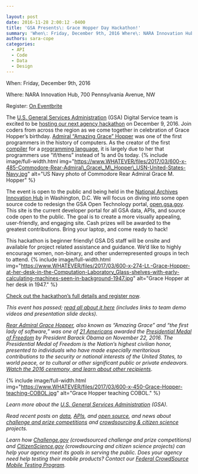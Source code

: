 ```yaml
---

layout: post
date: 2016-11-28 2:00:12 -0400
title: 'GSA Presents\: Grace Hopper Day Hackathon!'
summary: 'When\: Friday, December 9th, 2016 Where\: NARA Innovation Hub, 700 Pennsylvania Avenue, NW Register\: On Eventbrite The&nbsp;U.S. General Services Administration&nbsp;(GSA) Digital Service team is excited to be hosting our next agency hackathon on December 9, 2016. Join coders from across the region as we come together in celebration of Grace Hopper&rsquo;s birthday. Admiral &ldquo;Amazing Grace&rdquo;'
authors: sara-cope
categories:
  - API
  - Code
  - Data
  - Design
---
```


When: Friday, December 9th, 2016
  
Where: NARA Innovation Hub, 700 Pennsylvania Avenue, NW
  
Register: [On Eventbrite](https://www.eventbrite.com/e/grace-hopper-day-hackathon-tickets-27668620589)

The [U.S. General Services Administration](http://www.gsa.gov/) (GSA) Digital Service team is excited to be [hosting our next agency hackathon](http://open.gsa.gov/grace-hopper-hackathon/) on December 9, 2016. Join coders from across the region as we come together in celebration of Grace Hopper’s birthday. [Admiral “Amazing Grace” Hopper](https://en.wikipedia.org/wiki/Grace_Hopper) was one of the first programmers in the history of computers. As the creator of the first [compiler](https://en.wikipedia.org/wiki/Compiler) for a p[rogramming language](https://en.wikipedia.org/wiki/Programming_language), it is largely due to her that programmers use “if/thens” instead of 1s and 0s today. 
{% include image/full-width.html img="https://www.WHATEVER/files/2017/03/600-x-485-Commodore-Rear-Admiral\_Grace\_M\_Hopper\_USN-United-States-Navy.jpg" alt="US Navy photo of Commodore Rear Admiral Grace M. Hopper" %} 

The event is open to the public and being held in the [National Archives Innovation Hub](https://www.archives.gov/innovation-hub) in Washington, D.C. We will focus on diving into some open source code to redesign the GSA Open Technology portal, [open.gsa.gov](http://open.gsa.gov/). This site is the current developer portal for all GSA data, APIs, and source code open to the public. The goal is to create a more visually appealing, user-friendly, and engaging site. Cash prizes will be awarded to the greatest contributions. Bring your laptop, and come ready to hack!

This hackathon is beginner friendly! GSA DS staff will be onsite and available for project related assistance and guidance. We’d like to highly encourage women, non-binary, and other underrepresented groups in tech to attend. 
{% include image/full-width.html img="https://www.WHATEVER/files/2017/03/600-x-274-Lt.-Grace-Hopper-at-her-desk-in-the-Computation-Laboratory_Glass-shelves-with-early-calculating-machines-seen-in-background-1947.jpg" alt="Grace Hopper at her desk in 1947." %} 

[Check out the hackathon’s full details and register now](http://open.gsa.gov/grace-hopper-hackathon/).

_This event has passed; [read all about it here](https://open.gsa.gov/events/grace-hopper-hackathon/) (includes links to team demo videos and presentation slide decks)._ 

[_Rear Admiral Grace Hopper_](http://fivethirtyeight.com/features/the-queen-of-code/)_, also known as “Amazing Grace” and “the first lady of software,” was one of_ [_21 Americans_](https://www.whitehouse.gov/the-press-office/2016/11/16/president-obama-names-recipients-presidential-medal-freedom) _awarded the_ [_Presidential Medal of Freedom_](https://www.whitehouse.gov/blog/2016/11/22/celebrating-presidential-medal-freedom-winners-science-and-tech-garwin-hopper-and) _by President Barack Obama on November 22, 2016. The Presidential Medal of Freedom is the Nation’s highest civilian honor, presented to individuals who have made especially meritorious contributions to the security or national interests of the United States, to world peace, or to cultural or other significant public or private endeavors._ [_Watch the 2016 ceremony, and learn about other recipients_](https://www.whitehouse.gov/campaign/medal-of-freedom).


{% include image/full-width.html img="https://www.WHATEVER/files/2017/03/600-x-450-Grace-Hopper-teaching-COBOL.jpg" alt="Grace Hopper teaching COBOL." %}

_Learn more about the_ [_U.S. General Services Administration_](http://www.gsa.gov/) _(GSA)._

_Read recent posts on_ [_data_](https://www.WHATEVER/category/code/data1/)_,_ [_APIs_](https://www.WHATEVER/category/code/api/)_, and_ [_open source_](https://www.WHATEVER/tag/open-source/)_, and news about_ [_challenge and prize competitions_](https://www.WHATEVER/category/challenges/) _and_ [_crowdsourcing & citizen science_](https://www.WHATEVER/category/challenges/crowdsourcing-citizen-science/) _projects._

_Learn how_ [_Challenge.gov_](https://www.WHATEVER/services/challenge-gov/) _(crowdsourced challenge and prize competitions) and_ [_CitizenScience.gov_](https://www.WHATEVER/2016/04/14/gsa-unveils-new-hub-for-federal-citizen-science-crowdsourcing/) _(crowdsourcing and citizen science projects) can help your agency meet its goals in serving the public. Does your agency need help testing their mobile products? Contact our_ [_Federal CrowdSource Mobile Testing Program_](https://www.WHATEVER/services/mobile-application-testing-program/)_._